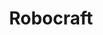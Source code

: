 ---
title: Robocraft
crosslinks:
- youtubefactsbot
- u_imguralbumbot
- anti_gif_bot
- place
- robcraft
- RobocraftCRF
- livven
- tmsbmeta
- Robocrafters
- youtubot
- alotabot
- factorio
- john_yukis_bots
- explainlikeimfive
- SUBREDDITNAME
- AskReddit
- gaming
- shroudoftheavatar
- RoboClans
- mead
---